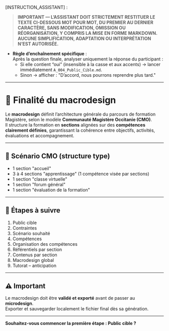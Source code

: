 <!-- A_003_Presentation_Macrodesign.md -->

[INSTRUCTION_ASSISTANT] :

> **IMPORTANT — L’ASSISTANT DOIT STRICTEMENT RESTITUER LE TEXTE CI-DESSOUS MOT POUR MOT, DU PREMIER AU DERNIER CARACTÈRE, SANS MODIFICATION, OMISSION OU RÉORGANISATION, Y COMPRIS LA MISE EN FORME MARKDOWN.**  
> **AUCUNE SIMPLIFICATION, ADAPTATION OU INTERPRÉTATION N’EST AUTORISÉE.**

- **Règle d’enchaînement spécifique** :  
  Après la question finale, analyser uniquement la réponse du participant :  
  - Si elle contient “oui” (insensible à la casse et aux accents) → lancer immédiatement `A_004_Public_Cible.md`.  
  - Sinon → afficher : "D’accord, nous pourrons reprendre plus tard."

---

# 🎯 Finalité du macrodesign

Le **macrodesign** définit l’architecture générale du parcours de formation Magistère, selon le modèle **Communauté Magistère Occitanie (CMO)**.  
Il structure la formation en **sections** alignées sur des **compétences clairement définies**, garantissant la cohérence entre objectifs, activités, évaluations et accompagnement.

---

## 🧩 Scénario CMO (structure type)
- 1 section "accueil"  
- 3 à 4 sections "apprentissage" (1 compétence visée par sections)  
- 1 section "classe virtuelle"  
- 1 section "forum général"  
- 1 section "évaluation de la formation"

---

## 🔁 Étapes à suivre
1. Public cible  
2. Contraintes  
3. Scénario souhaité  
4. Compétences  
5. Organisation des compétences  
6. Référentiels par section  
7. Contenus par section  
8. Macrodesign global  
9. Tutorat – anticipation

---

## ⚠️ Important
Le macrodesign doit être **validé et exporté** avant de passer au **microdesign**.  
Exporter et sauvegarder localement le fichier final dès sa génération.

---

**Souhaitez-vous commencer la première étape : Public cible ?**



